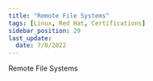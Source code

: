 ```yaml
---
title: "Remote File Systems"
tags: [Linux, Red Hat, Certifications]
sidebar_position: 29
last_update:
  date: 7/8/2022
---
```


Remote File Systems
